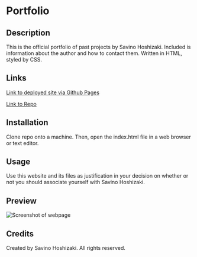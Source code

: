 # Portfolio

## Description
This is the official portfolio of past projects by Savino Hoshizaki. Included is information about the author and how to contact them. Written in HTML, styled by CSS. 

## Links
[Link to deployed site via Github Pages](https://puppetup.github.io/portfolio/)

[Link to Repo](https://github.com/puppetup/portfolio)

## Installation
Clone repo onto a machine. Then, open the index.html file in a web browser or text editor.

## Usage
Use this website and its files as justification in your decision on whether or not you should associate yourself with Savino Hoshizaki.

## Preview
![Screenshot of webpage](./assets/images/preview.png)

## Credits
Created by Savino Hoshizaki. All rights reserved. 